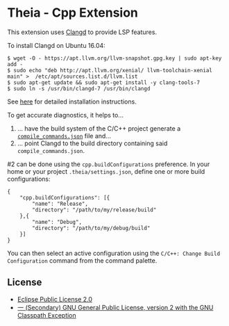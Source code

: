 # Theia - Cpp Extension

This extension uses [Clangd](https://clang.llvm.org/extra/clangd.html) to
provide LSP features.

To install Clangd on Ubuntu 16.04:

    $ wget -O - https://apt.llvm.org/llvm-snapshot.gpg.key | sudo apt-key add -
    $ sudo echo "deb http://apt.llvm.org/xenial/ llvm-toolchain-xenial main" >  /etc/apt/sources.list.d/llvm.list
    $ sudo apt-get update && sudo apt-get install -y clang-tools-7
    $ sudo ln -s /usr/bin/clangd-7 /usr/bin/clangd

See [here](https://clang.llvm.org/extra/clangd.html#id4) for detailed installation instructions.

To get accurate diagnostics, it helps to...

1. ... have the build system of the C/C++ project generate a
   [`compile_commands.json`](https://clang.llvm.org/docs/JSONCompilationDatabase.html)
   file and...
2. ... point Clangd to the build directory containing said
   `compile_commands.json`.

\#2 can be done using the `cpp.buildConfigurations` preference.  In your home
or your project `.theia/settings.json`, define one or more build
configurations:

    {
        "cpp.buildConfigurations": [{
            "name": "Release",
            "directory": "/path/to/my/release/build"
        },{
            "name": "Debug",
            "directory": "/path/to/my/debug/build"
        }]
    }

You can then select an active configuration using the
`C/C++: Change Build Configuration` command from the command palette.

## License
- [Eclipse Public License 2.0](http://www.eclipse.org/legal/epl-2.0/)
- [一 (Secondary) GNU General Public License, version 2 with the GNU Classpath Exception](https://projects.eclipse.org/license/secondary-gpl-2.0-cp)
